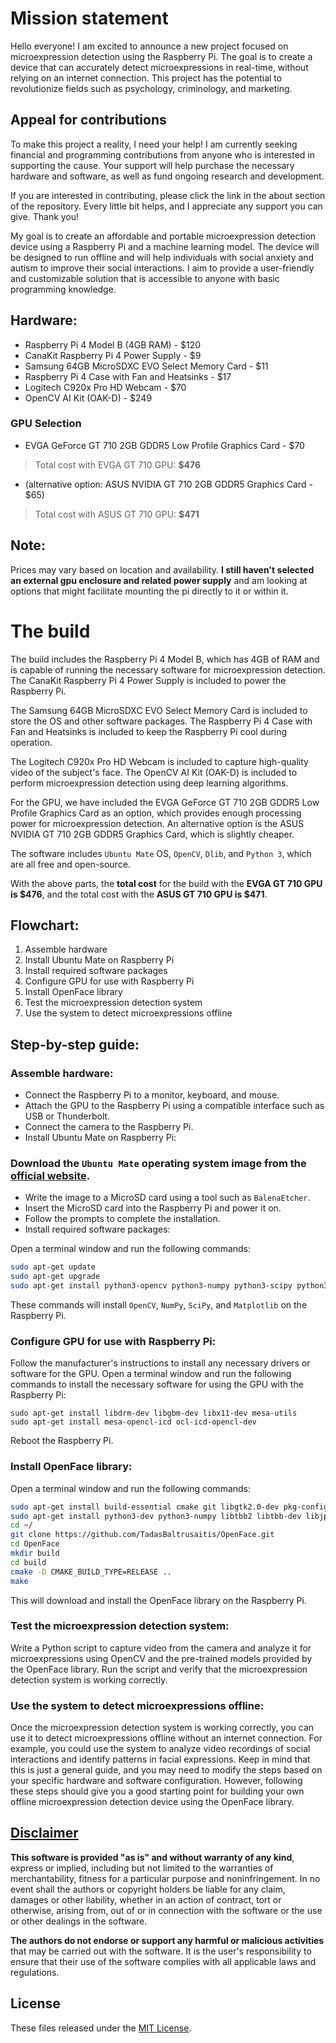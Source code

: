 # Mission statement

Hello everyone! I am excited to announce a new project focused on microexpression detection using the Raspberry Pi. The goal is to create a device that can accurately detect microexpressions in real-time, without relying on an internet connection. This project has the potential to revolutionize fields such as psychology, criminology, and marketing.

## Appeal for contributions
To make this project a reality, I need your help! I am currently seeking financial and programming contributions from anyone who is interested in supporting the cause. Your support will help purchase the necessary hardware and software, as well as fund ongoing research and development.

If you are interested in contributing, please click the link in the about section of the repository. Every little bit helps, and I appreciate any support you can give. Thank you!

My goal is to create an affordable and portable microexpression detection device using a Raspberry Pi and a machine learning model. The device will be designed to run offline and will help individuals with social anxiety and autism to improve their social interactions. I aim to provide a user-friendly and customizable solution that is accessible to anyone with basic programming knowledge.

## Hardware:
- Raspberry Pi 4 Model B (4GB RAM) - $120
- CanaKit Raspberry Pi 4 Power Supply - $9
- Samsung 64GB MicroSDXC EVO Select Memory Card - $11
- Raspberry Pi 4 Case with Fan and Heatsinks - $17
- Logitech C920x Pro HD Webcam - $70
- OpenCV AI Kit (OAK-D) - $249
### GPU Selection
- EVGA GeForce GT 710 2GB GDDR5 Low Profile Graphics Card - $70
> Total cost with EVGA GT 710 GPU: **$476**
- (alternative option: ASUS NVIDIA GT 710 2GB GDDR5 Graphics Card - $65)
> Total cost with ASUS GT 710 GPU: **$471**

## Note:
Prices may vary based on location and availability. **I still haven't selected an external gpu enclosure and related power supply** and am looking at options that might facilitate mounting the pi directly to it or within it.

# The build
The build includes the Raspberry Pi 4 Model B, which has 4GB of RAM and is capable of running the necessary software for microexpression detection. The CanaKit Raspberry Pi 4 Power Supply is included to power the Raspberry Pi.

The Samsung 64GB MicroSDXC EVO Select Memory Card is included to store the OS and other software packages. The Raspberry Pi 4 Case with Fan and Heatsinks is included to keep the Raspberry Pi cool during operation.

The Logitech C920x Pro HD Webcam is included to capture high-quality video of the subject's face. The OpenCV AI Kit (OAK-D) is included to perform microexpression detection using deep learning algorithms.

For the GPU, we have included the EVGA GeForce GT 710 2GB GDDR5 Low Profile Graphics Card as an option, which provides enough processing power for microexpression detection. An alternative option is the ASUS NVIDIA GT 710 2GB GDDR5 Graphics Card, which is slightly cheaper.

The software includes `Ubuntu Mate` OS, `OpenCV`, `Dlib`, and `Python 3`, which are all free and open-source.

With the above parts, the **total cost** for the build with the **EVGA GT 710 GPU is $476**, and the total cost with the **ASUS GT 710 GPU is $471**.

## Flowchart:

1. Assemble hardware
2. Install Ubuntu Mate on Raspberry Pi
3. Install required software packages
4. Configure GPU for use with Raspberry Pi
5. Install OpenFace library
6. Test the microexpression detection system
7. Use the system to detect microexpressions offline

## Step-by-step guide:

### Assemble hardware:

- Connect the Raspberry Pi to a monitor, keyboard, and mouse.
- Attach the GPU to the Raspberry Pi using a compatible interface such as USB or Thunderbolt.
- Connect the camera to the Raspberry Pi.
- Install Ubuntu Mate on Raspberry Pi:

### Download the `Ubuntu Mate` operating system image from the [official website](https://ubuntu-mate.org/raspberry-pi/).
- Write the image to a MicroSD card using a tool such as `BalenaEtcher`.
- Insert the MicroSD card into the Raspberry Pi and power it on.
- Follow the prompts to complete the installation.
- Install required software packages:

Open a terminal window and run the following commands:
```bash
sudo apt-get update
sudo apt-get upgrade
sudo apt-get install python3-opencv python3-numpy python3-scipy python3-matplotlib
```

These commands will install `OpenCV`, `NumPy`, `SciPy`, and `Matplotlib` on the Raspberry Pi.

### Configure GPU for use with Raspberry Pi:

Follow the manufacturer's instructions to install any necessary drivers or software for the GPU.
Open a terminal window and run the following commands to install the necessary software for using the GPU with the Raspberry Pi:
```arduino
sudo apt-get install libdrm-dev libgbm-dev libx11-dev mesa-utils
sudo apt-get install mesa-opencl-icd ocl-icd-opencl-dev
```

Reboot the Raspberry Pi.
### Install OpenFace library:

Open a terminal window and run the following commands:
```bash
sudo apt-get install build-essential cmake git libgtk2.0-dev pkg-config libavcodec-dev libavformat-dev libswscale-dev
sudo apt-get install python3-dev python3-numpy libtbb2 libtbb-dev libjpeg-dev libpng-dev libtiff-dev libdc1394-22-dev
cd ~/
git clone https://github.com/TadasBaltrusaitis/OpenFace.git
cd OpenFace
mkdir build
cd build
cmake -D CMAKE_BUILD_TYPE=RELEASE ..
make
```

This will download and install the OpenFace library on the Raspberry Pi.

### Test the microexpression detection system:

Write a Python script to capture video from the camera and analyze it for microexpressions using OpenCV and the pre-trained models provided by the OpenFace library.
Run the script and verify that the microexpression detection system is working correctly.

### Use the system to detect microexpressions offline:

Once the microexpression detection system is working correctly, you can use it to detect microexpressions offline without an internet connection.
For example, you could use the system to analyze video recordings of social interactions and identify patterns in facial expressions. Keep in mind that this is just a general guide, and you may need to modify the steps based on your specific hardware and software configuration. However, following these steps should give you a good starting point for building your own offline microexpression detection device using the OpenFace library.

## [Disclaimer](DISCLAIMER)
**This software is provided "as is" and without warranty of any kind**, express or implied, including but not limited to the warranties of merchantability, fitness for a particular purpose and noninfringement. In no event shall the authors or copyright holders be liable for any claim, damages or other liability, whether in an action of contract, tort or otherwise, arising from, out of or in connection with the software or the use or other dealings in the software.

**The authors do not endorse or support any harmful or malicious activities** that may be carried out with the software. It is the user's responsibility to ensure that their use of the software complies with all applicable laws and regulations.

## License

These files released under the [MIT License](LICENSE).
